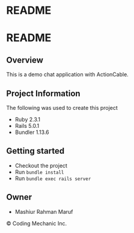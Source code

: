 # README

# README

## Overview

This is a demo chat application with ActionCable.

## Project Information

The following was used to create this project

* Ruby 2.3.1
* Rails 5.0.1
* Bundler 1.13.6

## Getting started

* Checkout the project
* Run `bundle install`
* Run `bundle exec rails server`

## Owner

* Mashiur Rahman Maruf

&copy; Coding Mechanic Inc.
